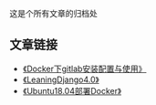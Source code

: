 这是个所有文章的归档处

## 文章链接

* [《Docker下gitlab安装配置与使用》](src/4/article/docker下gitlab安装配置与使用.md)
* [《LeaningDjango4.0》](src/4/article/LeaningDjango4.0.md)
* [《Ubuntu18.04部署Docker》](https://www.yuque.com/docs/share/096bd4dd-ec06-4fbd-b386-f7f34d06a128?#)